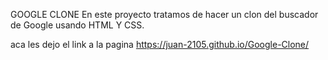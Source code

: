 GOOGLE CLONE
En este proyecto tratamos de hacer un clon del buscador de Google usando HTML Y CSS.

aca les dejo el link a la pagina https://juan-2105.github.io/Google-Clone/
